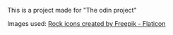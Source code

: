 This is a project made for "The odin project"

Images used: <a href="https://www.flaticon.com/free-icons/rock" title="rock icons">Rock icons created by Freepik - Flaticon</a>